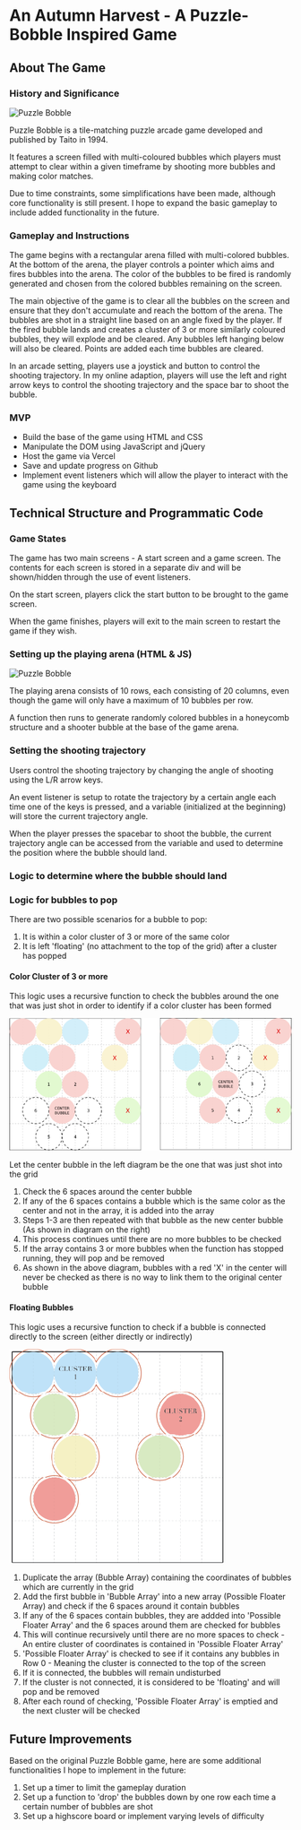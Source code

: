 # An Autumn Harvest - A Puzzle-Bobble Inspired Game

## About The Game
### History and Significance
![Puzzle Bobble](https://i0.wp.com/www.thexboxhub.com/wp-content/uploads/2018/12/neogeo-puzzle-bobble.jpeg?fit=1920%2C1080&ssl=1)

Puzzle Bobble is a tile-matching puzzle arcade game developed and published by Taito in 1994.

It features a screen filled with multi-coloured bubbles which players must attempt to clear within a given timeframe by shooting more bubbles and making color matches.

Due to time constraints, some simplifications have been made, although core functionality is still present. I hope to expand the basic gameplay to include added functionality in the future.

### Gameplay and Instructions
The game begins with a rectangular arena filled with multi-colored bubbles. At the bottom of the arena, the player controls a pointer which aims and fires bubbles into the arena. The color of the bubbles to be fired is randomly generated and chosen from the colored bubbles remaining on the screen.

The main objective of the game is to clear all the bubbles on the screen and ensure that they don't accumulate and reach the bottom of the arena. The bubbles are shot in a straight line based on an angle fixed by the player. If the fired bubble lands and creates a cluster of 3 or more similarly coloured bubbles, they will explode and be cleared. Any bubbles left hanging below will also be cleared. Points are added each time bubbles are cleared.

In an arcade setting, players use a joystick and button to control the shooting trajectory. In my online adaption, players will use the left and right arrow keys to control the shooting trajectory and the space bar to shoot the bubble.

### MVP
- Build the base of the game using HTML and CSS
- Manipulate the DOM using JavaScript and jQuery
- Host the game via Vercel
- Save and update progress on Github
- Implement event listeners which will allow the player to interact with the game using the keyboard

## Technical Structure and Programmatic Code
### Game States
The game has two main screens - A start screen and a game screen. The contents for each screen is stored in a separate div and will be shown/hidden through the use of event listeners.

On the start screen, players click the start button to be brought to the game screen.

When the game finishes, players will exit to the main screen to restart the game if they wish.

### Setting up the playing arena (HTML & JS)

![Puzzle Bobble]()

The playing arena consists of 10 rows, each consisting of 20 columns, even though the game will only have a maximum of 10 bubbles per row.

A function then runs to generate randomly colored bubbles in a honeycomb structure and a shooter bubble at the base of the game arena.

### Setting the shooting trajectory
Users control the shooting trajectory by changing the angle of shooting using the L/R arrow keys.

An event listener is setup to rotate the trajectory by a certain angle each time one of the keys is pressed, and a variable (initialized at the beginning) will store the current trajectory angle.

When the player presses the spacebar to shoot the bubble, the current trajectory angle can be accessed from the variable and used to determine the position where the bubble should land.

### Logic to determine where the bubble should land


### Logic for bubbles to pop
There are two possible scenarios for a bubble to pop:
1. It is within a color cluster of 3 or more of the same color
2. It is left 'floating' (no attachment to the top of the grid) after a cluster has popped

#### Color Cluster of 3 or more
This logic uses a recursive function to check the bubbles around the one that was just shot in order to identify if a color cluster has been formed

![Color Cluster Logic](./images/color-cluster.png)

Let the center bubble in the left diagram be the one that was just shot into the grid
1. Check the 6 spaces around the center bubble
2. If any of the 6 spaces contains a bubble which is the same color as the center and not in the array, it is added into the array
3. Steps 1-3 are then repeated with that bubble as the new center bubble (As shown in diagram on the right)
4. This process continues until there are no more bubbles to be checked
5. If the array contains 3 or more bubbles when the function has stopped running, they will pop and be removed
6. As shown in the above diagram, bubbles with a red 'X' in the center will never be checked as there is no way to link them to the original center bubble

#### Floating Bubbles
This logic uses a recursive function to check if a bubble is connected directly to the screen (either directly or indirectly)

![Floating Bubble Logic](./images/floaters.png)

1. Duplicate the array (Bubble Array) containing the coordinates of bubbles which are currently in the grid
2. Add the first bubble in 'Bubble Array' into a new array (Possible Floater Array) and check if the 6 spaces around it contain bubbles
3. If any of the 6 spaces contain bubbles, they are addded into 'Possible Floater Array' and the 6 spaces around them are checked for bubbles
4. This will continue recursively until there are no more spaces to check - An entire cluster of coordinates is contained in 'Possible Floater Array'
5. 'Possible Floater Array' is checked to see if it contains any bubbles in Row 0 - Meaning the cluster is connected to the top of the screen
6. If it is connected, the bubbles will remain undisturbed
7. If the cluster is not connected, it is considered to be 'floating' and will pop and be removed
8. After each round of checking, 'Possible Floater Array' is emptied and the next cluster will be checked

## Future Improvements
Based on the original Puzzle Bobble game, here are some additional functionalities I hope to implement in the future:

1. Set up a timer to limit the gameplay duration
2. Set up a function to 'drop' the bubbles down by one row each time a certain number of bubbles are shot
3. Set up a highscore board or implement varying levels of difficulty

